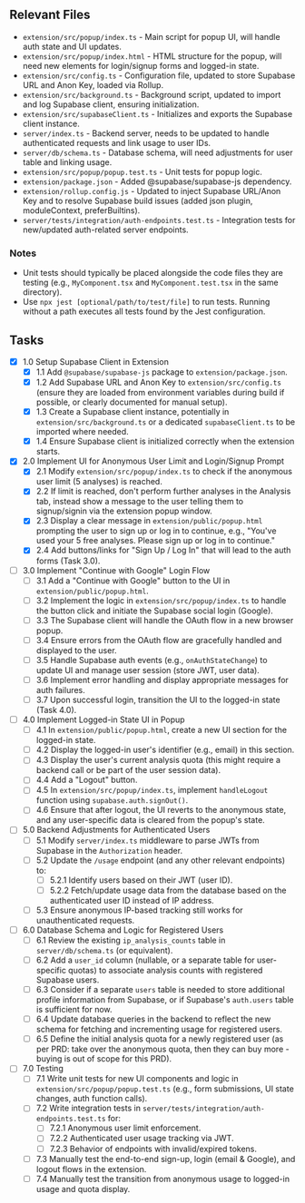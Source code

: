 ## Relevant Files

- `extension/src/popup/index.ts` - Main script for popup UI, will handle auth state and UI updates.
- `extension/src/popup/index.html` - HTML structure for the popup, will need new elements for login/signup forms and logged-in state.
- `extension/src/config.ts` - Configuration file, updated to store Supabase URL and Anon Key, loaded via Rollup.
- `extension/src/background.ts` - Background script, updated to import and log Supabase client, ensuring initialization.
- `extension/src/supabaseClient.ts` - Initializes and exports the Supabase client instance.
- `server/index.ts` - Backend server, needs to be updated to handle authenticated requests and link usage to user IDs.
- `server/db/schema.ts` - Database schema, will need adjustments for user table and linking usage.
- `extension/src/popup/popup.test.ts` - Unit tests for popup logic.
- `extension/package.json` - Added @supabase/supabase-js dependency.
- `extension/rollup.config.js` - Updated to inject Supabase URL/Anon Key and to resolve Supabase build issues (added json plugin, moduleContext, preferBuiltins).
- `server/tests/integration/auth-endpoints.test.ts` - Integration tests for new/updated auth-related server endpoints.

### Notes

- Unit tests should typically be placed alongside the code files they are testing (e.g., `MyComponent.tsx` and `MyComponent.test.tsx` in the same directory).
- Use `npx jest [optional/path/to/test/file]` to run tests. Running without a path executes all tests found by the Jest configuration.

## Tasks

- [x] 1.0 Setup Supabase Client in Extension
  - [x] 1.1 Add `@supabase/supabase-js` package to `extension/package.json`.
  - [x] 1.2 Add Supabase URL and Anon Key to `extension/src/config.ts` (ensure they are loaded from environment variables during build if possible, or clearly documented for manual setup).
  - [x] 1.3 Create a Supabase client instance, potentially in `extension/src/background.ts` or a dedicated `supabaseClient.ts` to be imported where needed.
  - [x] 1.4 Ensure Supabase client is initialized correctly when the extension starts.

- [x] 2.0 Implement UI for Anonymous User Limit and Login/Signup Prompt
  - [x] 2.1 Modify `extension/src/popup/index.ts` to check if the anonymous user limit (5 analyses) is reached.
  - [x] 2.2 If limit is reached, don't perform further analyses in the Analysis tab, instead show a message to the user telling them to signup/signin via the extension popup window.
  - [x] 2.3 Display a clear message in `extension/public/popup.html` prompting the user to sign up or log in to continue, e.g., "You've used your 5 free analyses. Please sign up or log in to continue."
  - [x] 2.4 Add buttons/links for "Sign Up / Log In" that will lead to the auth forms (Task 3.0).

- [ ] 3.0 Implement "Continue with Google" Login Flow
  - [ ] 3.1 Add a "Continue with Google" button to the UI in `extension/public/popup.html`.
  - [ ] 3.2 Implement the logic in `extension/src/popup/index.ts` to handle the button click and initiate the Supabase social login (Google).
  - [ ] 3.3 The Supabase client will handle the OAuth flow in a new browser popup.
  - [ ] 3.4 Ensure errors from the OAuth flow are gracefully handled and displayed to the user.
  - [ ] 3.5 Handle Supabase auth events (e.g., `onAuthStateChange`) to update UI and manage user session (store JWT, user data).
  - [ ] 3.6 Implement error handling and display appropriate messages for auth failures.
  - [ ] 3.7 Upon successful login, transition the UI to the logged-in state (Task 4.0).

- [ ] 4.0 Implement Logged-in State UI in Popup
  - [ ] 4.1 In `extension/public/popup.html`, create a new UI section for the logged-in state.
  - [ ] 4.2 Display the logged-in user's identifier (e.g., email) in this section.
  - [ ] 4.3 Display the user's current analysis quota (this might require a backend call or be part of the user session data).
  - [ ] 4.4 Add a "Logout" button.
  - [ ] 4.5 In `extension/src/popup/index.ts`, implement `handleLogout` function using `supabase.auth.signOut()`.
  - [ ] 4.6 Ensure that after logout, the UI reverts to the anonymous state, and any user-specific data is cleared from the popup's state.

- [ ] 5.0 Backend Adjustments for Authenticated Users
  - [ ] 5.1 Modify `server/index.ts` middleware to parse JWTs from Supabase in the `Authorization` header.
  - [ ] 5.2 Update the `/usage` endpoint (and any other relevant endpoints) to:
    - [ ] 5.2.1 Identify users based on their JWT (user ID).
    - [ ] 5.2.2 Fetch/update usage data from the database based on the authenticated user ID instead of IP address.
  - [ ] 5.3 Ensure anonymous IP-based tracking still works for unauthenticated requests.

- [ ] 6.0 Database Schema and Logic for Registered Users
  - [ ] 6.1 Review the existing `ip_analysis_counts` table in `server/db/schema.ts` (or equivalent).
  - [ ] 6.2 Add a `user_id` column (nullable, or a separate table for user-specific quotas) to associate analysis counts with registered Supabase users.
  - [ ] 6.3 Consider if a separate `users` table is needed to store additional profile information from Supabase, or if Supabase's `auth.users` table is sufficient for now.
  - [ ] 6.4 Update database queries in the backend to reflect the new schema for fetching and incrementing usage for registered users.
  - [ ] 6.5 Define the initial analysis quota for a newly registered user (as per PRD: take over the anonymous quota, then they can buy more - buying is out of scope for this PRD).

- [ ] 7.0 Testing
  - [ ] 7.1 Write unit tests for new UI components and logic in `extension/src/popup/popup.test.ts` (e.g., form submissions, UI state changes, auth function calls).
  - [ ] 7.2 Write integration tests in `server/tests/integration/auth-endpoints.test.ts` for:
    - [ ] 7.2.1 Anonymous user limit enforcement.
    - [ ] 7.2.2 Authenticated user usage tracking via JWT.
    - [ ] 7.2.3 Behavior of endpoints with invalid/expired tokens.
  - [ ] 7.3 Manually test the end-to-end sign-up, login (email & Google), and logout flows in the extension.
  - [ ] 7.4 Manually test the transition from anonymous usage to logged-in usage and quota display.
